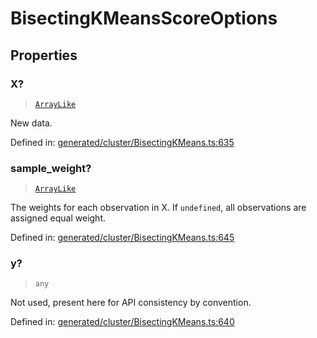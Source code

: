 # BisectingKMeansScoreOptions

## Properties

### X?

> [`ArrayLike`](../types/ArrayLike.md)

New data.

Defined in:  [generated/cluster/BisectingKMeans.ts:635](https://github.com/transitive-bullshit/scikit-learn-ts/blob/b59c1ff/packages/sklearn/src/generated/cluster/BisectingKMeans.ts#L635)

### sample\_weight?

> [`ArrayLike`](../types/ArrayLike.md)

The weights for each observation in X. If `undefined`, all observations are assigned equal weight.

Defined in:  [generated/cluster/BisectingKMeans.ts:645](https://github.com/transitive-bullshit/scikit-learn-ts/blob/b59c1ff/packages/sklearn/src/generated/cluster/BisectingKMeans.ts#L645)

### y?

> `any`

Not used, present here for API consistency by convention.

Defined in:  [generated/cluster/BisectingKMeans.ts:640](https://github.com/transitive-bullshit/scikit-learn-ts/blob/b59c1ff/packages/sklearn/src/generated/cluster/BisectingKMeans.ts#L640)
